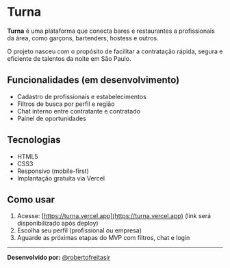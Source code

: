 # Turna

**Turna** é uma plataforma que conecta bares e restaurantes a profissionais da área, como garçons, bartenders, hostess e outros.

O projeto nasceu com o propósito de facilitar a contratação rápida, segura e eficiente de talentos da noite em São Paulo.

## Funcionalidades (em desenvolvimento)

- Cadastro de profissionais e estabelecimentos
- Filtros de busca por perfil e região
- Chat interno entre contratante e contratado
- Painel de oportunidades

## Tecnologias

- HTML5
- CSS3
- Responsivo (mobile-first)
- Implantação gratuita via Vercel

## Como usar

1. Acesse: [https://turna.vercel.app](https://turna.vercel.app) (link será disponibilizado após deploy)
2. Escolha seu perfil (profissional ou empresa)
3. Aguarde as próximas etapas do MVP com filtros, chat e login

---

**Desenvolvido por:** [@robertofreitasjr](https://github.com/robertofreitasjr)
